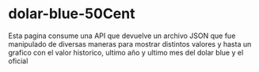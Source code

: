# dolar-blue-50Cent
 Esta pagina consume una API que devuelve un archivo JSON que fue manipulado de diversas maneras para mostrar distintos valores y hasta un grafico con el valor historico, ultimo año y ultimo mes del dolar blue y el oficial
